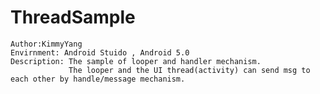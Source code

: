# ThreadSample
    Author:KimmyYang
    Envirnment: Android Stuido , Android 5.0
    Description: The sample of looper and handler mechanism.
                 The looper and the UI thread(activity) can send msg to each other by handle/message mechanism.
